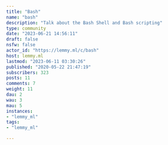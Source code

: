 ```yaml
---
title: "Bash" 
name: "bash"
description: "Talk about the Bash Shell and Bash scripting"
type: community
date: "2023-06-21 14:56:11"
draft: false
nsfw: false
actor_id: "https://lemmy.ml/c/bash"
host: lemmy.ml
lastmod: "2023-06-11 03:30:26"
published: "2020-05-22 21:47:19"
subscribers: 323
posts: 11
comments: 7
weight: 11
dau: 2
wau: 3
mau: 5
instances:
- "lemmy_ml"
tags: 
- "lemmy_ml"

---
```

